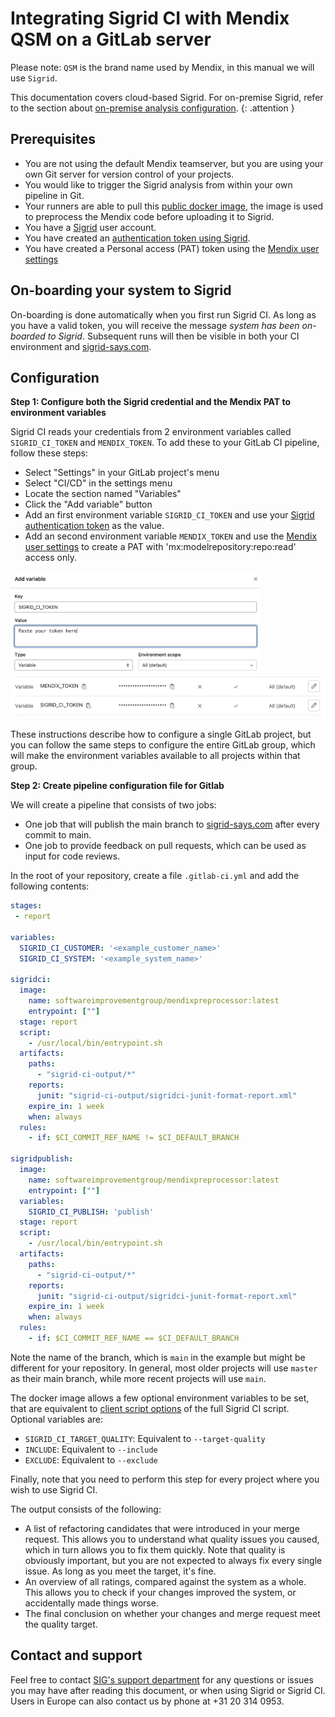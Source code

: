 Integrating Sigrid CI with Mendix QSM on a GitLab server
========================================================

Please note: `QSM` is the brand name used by Mendix, in this manual we will use `Sigrid`.

This documentation covers cloud-based Sigrid. For on-premise Sigrid, refer to the section about [on-premise analysis configuration](../organization-integration/onpremise-analysis.md).
{: .attention }

## Prerequisites

- You are not using the default Mendix teamserver, but you are using your own Git server for version control of your projects.
- You would like to trigger the Sigrid analysis from within your own pipeline in Git.
- Your runners are able to pull this [public docker image](https://hub.docker.com/r/softwareimprovementgroup/mendixpreprocessor), the image is used to preprocess the Mendix code before uploading it to Sigrid.
- You have a [Sigrid](https://qsm.mendix.com) user account. 
- You have created an [authentication token using Sigrid](../organization-integration/authentication-tokens.md).
- You have created a Personal access (PAT) token using the [Mendix user settings](https://user-settings.mendix.com/link/developersettings)

## On-boarding your system to Sigrid

On-boarding is done automatically when you first run Sigrid CI. As long as you have a valid token, you will receive the message *system has been on-boarded to Sigrid*. Subsequent runs will then be visible in both your CI environment and [sigrid-says.com](https://sigrid-says.com). 

## Configuration

**Step 1: Configure both the Sigrid credential and the Mendix PAT to environment variables**

Sigrid CI reads your credentials from 2 environment variables called `SIGRID_CI_TOKEN` and `MENDIX_TOKEN`. 
To add these to your GitLab CI pipeline, follow these steps:

- Select "Settings" in your GitLab project's menu
- Select "CI/CD" in the settings menu
- Locate the section named "Variables"
- Click the "Add variable" button
- Add an first environment variable `SIGRID_CI_TOKEN` and use your [Sigrid authentication token](../organization-integration/authentication-tokens.md) as the value.
- Add an second environment variable `MENDIX_TOKEN` and use the [Mendix user settings](https://user-settings.mendix.com/link/developersettings) to create a PAT with 'mx:modelrepository:repo:read' access only.

<img src="../images/gitlab-env.png" width="400" />

<img src="../images/mendix-credentials.png" width="600" />

These instructions describe how to configure a single GitLab project, but you can follow the same steps to configure the entire GitLab group, which will make the environment variables available to all projects within that group.

**Step 2: Create pipeline configuration file for Gitlab**

We will create a pipeline that consists of two jobs:

- One job that will publish the main branch to [sigrid-says.com](https://sigrid-says.com) after every commit to main.
- One job to provide feedback on pull requests, which can be used as input for code reviews.


In the root of your repository, create a file `.gitlab-ci.yml` and add the following contents:

```yaml
stages:
 - report

variables:
  SIGRID_CI_CUSTOMER: '<example_customer_name>'
  SIGRID_CI_SYSTEM: '<example_system_name>'

sigridci:
  image: 
    name: softwareimprovementgroup/mendixpreprocessor:latest
    entrypoint: [""]
  stage: report
  script: 
    - /usr/local/bin/entrypoint.sh
  artifacts:
    paths:
      - "sigrid-ci-output/*"
    reports:
      junit: "sigrid-ci-output/sigridci-junit-format-report.xml"
    expire_in: 1 week
    when: always
  rules:
    - if: $CI_COMMIT_REF_NAME != $CI_DEFAULT_BRANCH

sigridpublish:
  image: 
    name: softwareimprovementgroup/mendixpreprocessor:latest
    entrypoint: [""]
  variables:
    SIGRID_CI_PUBLISH: 'publish'
  stage: report
  script:
    - /usr/local/bin/entrypoint.sh
  artifacts:
    paths:
      - "sigrid-ci-output/*"
    reports:
      junit: "sigrid-ci-output/sigridci-junit-format-report.xml"
    expire_in: 1 week
    when: always
  rules:
    - if: $CI_COMMIT_REF_NAME == $CI_DEFAULT_BRANCH
```

Note the name of the branch, which is `main` in the example but might be different for your repository. In general, most older projects will use `master` as their main branch, while more recent projects will use `main`.

The docker image allows a few optional environment variables to be set, that are equivalent to [client script options](../reference/client-script-usage.md#command-line-options) of the full Sigrid CI script.
Optional variables are:
- `SIGRID_CI_TARGET_QUALITY`: Equivalent to `--target-quality`
- `INCLUDE`: Equivalent to `--include`
- `EXCLUDE`: Equivalent to `--exclude`

Finally, note that you need to perform this step for every project where you wish to use Sigrid CI.

The output consists of the following:

- A list of refactoring candidates that were introduced in your merge request. This allows you to understand what quality issues you caused, which in turn allows you to fix them quickly. Note that quality is obviously important, but you are not expected to always fix every single issue. As long as you meet the target, it's fine.
- An overview of all ratings, compared against the system as a whole. This allows you to check if your changes improved the system, or accidentally made things worse.
- The final conclusion on whether your changes and merge request meet the quality target.

## Contact and support

Feel free to contact [SIG's support department](mailto:support@softwareimprovementgroup.com) for any questions or issues you may have after reading this document, or when using Sigrid or Sigrid CI. Users in Europe can also contact us by phone at +31 20 314 0953.

